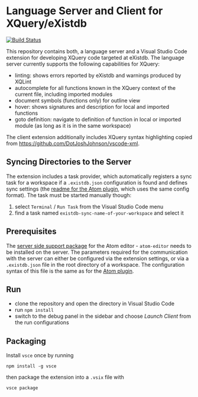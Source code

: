 # Language Server and Client for XQuery/eXistdb

[![Build Status](https://travis-ci.com/wolfgangmm/existdb-langserver.svg?branch=master)](https://travis-ci.com/wolfgangmm/existdb-langserver)

This repository contains both, a language server and a Visual Studio Code extension for developing XQuery code targeted at eXistdb. The language server currently supports the following capabilities for XQuery:

* linting: shows errors reported by eXistdb and warnings produced by XQLint
* autocomplete for all functions known in the XQuery context of the current file, including imported modules
* document symbols (functions only) for outline view
* hover: shows signatures and description for local and imported functions
* goto definition: navigate to definition of function in local or imported module (as long as it is in the same workspace)

The client extension additionally includes XQuery syntax highlighting copied from https://github.com/DotJoshJohnson/vscode-xml.

## Syncing Directories to the Server

The extension includes a task provider, which automatically registers a sync task for a workspace if a `.existdb.json` configuration is found and defines sync settings (the [readme for the Atom plugin](https://github.com/eXist-db/atom-existdb), which uses the same config format). The task must be started manually though:

1. select `Terminal` / `Run Task` from the Visual Studio Code menu
2. find a task named `existdb-sync-name-of-your-workspace` and select it

## Prerequisites

The [server side support package](https://github.com/eXist-db/atom-editor-support) for the Atom editor - `atom-editor` needs to be installed on the server. The parameters required for the communication with the server can either be configured via the extension settings, or via a `.existdb.json` file in the root directory of a workspace. The configuration syntax of this file is the same as for the [Atom plugin](https://github.com/eXist-db/atom-existdb).

## Run

* clone the repository and open the directory in Visual Studio Code
* run `npm install`
* switch to the debug panel in the sidebar and choose *Launch Client* from the run configurations

## Packaging

Install `vsce` once by running

```
npm install -g vsce
```

then package the extension into a `.vsix` file with

```
vsce package
```
